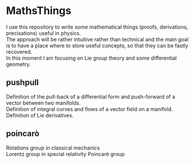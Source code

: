 # MathsThings
I use this repository to write some mathematical things (proofs, derivations, precisations) useful in physics.  
The approach will be rather intuitive rather than technical and the main goal is to have a place where to store useful concepts, so that they can be fastly recovered.  
In this moment I am focusing on Lie group theory and some differential geometry.  
  
 ## pushpull
 Definition of the pull-back of a differential form and push-forward of a vector between two manifolds.  
 Definition of integral curves and flows of a vector field on a manifold.  
 Definition of Lie derivatives.

## poincarò
Rotations group in classical mechanics  
Lorentz group in special relativity
Poincarè group
